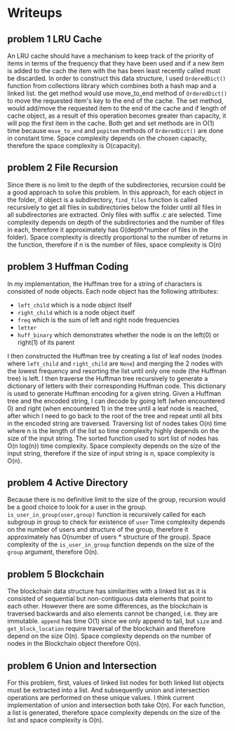 
# Writeups

## problem 1 LRU Cache

An LRU cache should have a mechanism to keep track of the priority of items in terms of the frequency that they have
been used and if a new item is added to the cach the item with the has been least recently called must be discarded.
In order to construct this data structure, I used `OrderedDict()` function from collections library which combines both
a hash map and a linked list. the get method would use move_to_end method of `OrderedDict()` to move the requested item's key to the end of the cache.
The set method, would add/move the requested item to the end of the cache and if length of cache object, as a result of
this operation becomes greater than capacity, it will pop the first item in the cache.
Both get and set methods are in O(1) time because `move_to_end` and `popitem` methods of `OrderedDict()` are done in constant time.
Space complexity depends on the chosen capacity, therefore the space complexity is O(capacity).

## problem 2 File Recursion

Since there is no limit to the depth of the subdirectories, recursion could be a good approach to solve this problem.
In this approach, for each object in the folder, if object is a subdirectory, `find_files` function is called recursively
to get all files in subdirectories below the folder until all files in all subdirectories are extracted. Only files with
suffix .c are selected. Time complexity depends on depth of the subdirectories and the number of files in each, therefore
it approximately has O(depth*number of files in the folder). Space complexity is directly proportional to the number of
returns in the function, therefore if n is the number of files, space complexity is O(n)

## problem 3 Huffman Coding

In my implementation, the Huffman tree for a string of characters is consisted of node objects. Each node object has the
following attributes:
- `left_child` which is a node object itself
- `right_child` which is a node object itself
- `freq` which is the sum of left and right node frequencies
- `letter`
- `huff_binary` which demonstrates whether the node is on the left(0) or right(1) of its parent

I then constructed the Huffman tree by creating a list of leaf nodes (nodes where `left_child` and `right_child` are `None`)
and merging the 2 nodes with the lowest frequency and resorting the list until only one node (the Huffman tree) is left.
I then traverse the Huffman tree recursively to generate a dictionary of letters with their corresponding Huffman code.
This dictionary is used to generate Huffman encoding for a given string. Given a Huffman tree and the encoded string, I
can decode by going left (when encountered 0) and right (when encountered 1) in the tree until a leaf node is reached,
after which I need to go back to the root of the tree and repeat until all bits in the encoded string are traversed.
Traversing list of nodes takes O(n) time where n is the length of the list so time complexity highly depends on the size
of the input string. The sorted function used to sort list of nodes has O(n log(n)) time complexity. Space complexity
depends on the size of the input string, therefore if the size of input string is n, space complexity is O(n).

## problem 4 Active Directory

Because there is no definitive limit to the size of the group, recursion would be a good choice to look for a user in
the group. `is_user_in_group(user,group)` function is recursively called for each subgroup in group to check for existence of `user`
Time complexity depends on the number of users and structure of the group, therefore it approximately has
O(number of users * structure of the group). Space complexity of the `is_user_in_group` function depends on the size of
the `group` argument, therefore O(n).

## problem 5 Blockchain

The blockchain data structure has similarities with a linked list as it is consisted of sequential but non-contiguous data
elements that point to each other. However there are some differences, as the blockchain is traversed backwards and also
elements cannot be changed, i.e. they are immutable. `append` has time O(1) since we only append to tail, but `size` and
`get_block_location` require traversal of the blockchain and therefore depend on the size O(n). Space complexity depends
on the number of nodes in the Blockchain object therefore O(n).

## problem 6 Union and Intersection

For this problem, first, values of linked list nodes for both linked list objects must be extracted into a list. And
subsequently union and intersection operations are performed on these unique values. I think current implementation of 
union and intersection both take O(n). For each function, a list is generated, therefore space complexity depends on the
size of the list and space complexity is O(n).